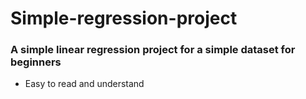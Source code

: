 # Simple-regression-project
### A simple linear regression project for a simple dataset for beginners 
- Easy to read and understand
